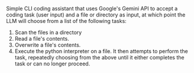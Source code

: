 Simple CLI coding assistant that uses Google's Gemini API to accept a coding task (user input) and a file or directory as input, at which point the LLM will choose from a list of the following tasks:
1. Scan the files in a directory
2. Read a file's contents.
3. Overwrite a file's contents.
4. Execute the python interpreter on a file.
It then attempts to perform the task, repeatedly choosing from the above until it either completes the task or can no longer proceed.

